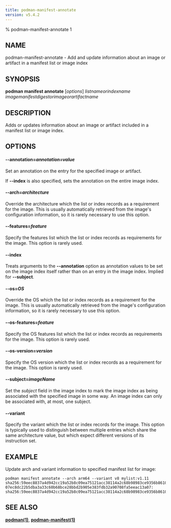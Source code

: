 ```yaml
---
title: podman-manifest-annotate
version: v5.4.2
---
```


% podman-manifest-annotate 1

## NAME
podman\-manifest\-annotate - Add and update information about an image or artifact in a manifest list or image index

## SYNOPSIS
**podman manifest annotate** [*options*] *listnameorindexname* *imagemanifestdigestorimageorartifactname*

## DESCRIPTION

Adds or updates information about an image or artifact included in a manifest list or image index.

## OPTIONS


[//]: # (BEGIN included file options/annotation.manifest.md)
#### **--annotation**=*annotation=value*

Set an annotation on the entry for the specified image or artifact.

[//]: # (END   included file options/annotation.manifest.md)
If **--index** is also specified, sets the annotation on the entire image index.

#### **--arch**=*architecture*

Override the architecture which the list or index records as a requirement for
the image.  This is usually automatically retrieved from the image's
configuration information, so it is rarely necessary to use this option.


[//]: # (BEGIN included file options/features.md)
#### **--features**=*feature*

Specify the features list which the list or index records as requirements for
the image.  This option is rarely used.

[//]: # (END   included file options/features.md)

#### **--index**

Treats arguments to the **--annotation** option as annotation values to be set
on the image index itself rather than on an entry in the image index.  Implied
for **--subject**.

#### **--os**=*OS*

Override the OS which the list or index records as a requirement for the image.
This is usually automatically retrieved from the image's configuration
information, so it is rarely necessary to use this option.

#### **--os-features**=*feature*

Specify the OS features list which the list or index records as requirements
for the image.  This option is rarely used.


[//]: # (BEGIN included file options/os-version.md)
#### **--os-version**=*version*

Specify the OS version which the list or index records as a requirement for the
image.  This option is rarely used.

[//]: # (END   included file options/os-version.md)

#### **--subject**=*imageName*

Set the *subject* field in the image index to mark the image index as being
associated with the specified image in some way.  An image index can only be
associated with, at most, one subject.


[//]: # (BEGIN included file options/variant.manifest.md)
#### **--variant**

Specify the variant which the list or index records for the image.  This option
is typically used to distinguish between multiple entries which share the same
architecture value, but which expect different versions of its instruction set.

[//]: # (END   included file options/variant.manifest.md)

## EXAMPLE

Update arch and variant information to specified manifest list for image:
```
podman manifest annotate --arch arm64 --variant v8 mylist:v1.11 sha256:59eec8837a4d942cc19a52b8c09ea75121acc38114a2c68b98983ce9356b8610
07ec8dc22b5dba3a33c60b68bce28bbd2b905e383fdb32a90708fa5eeac13a07: sha256:59eec8837a4d942cc19a52b8c09ea75121acc38114a2c68b98983ce9356b8610
```

## SEE ALSO
**[podman(1)](podman.1.md)**, **[podman-manifest(1)](podman-manifest.1.md)**
